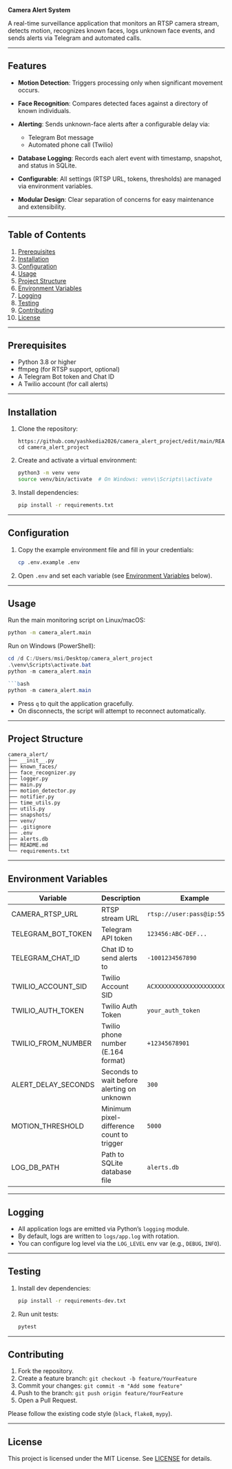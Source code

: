 **Camera Alert System**

A real-time surveillance application that monitors an RTSP camera stream, detects motion, recognizes known faces, logs unknown face events, and sends alerts via Telegram and automated calls.

---

## Features

* **Motion Detection**: Triggers processing only when significant movement occurs.
* **Face Recognition**: Compares detected faces against a directory of known individuals.
* **Alerting**: Sends unknown-face alerts after a configurable delay via:

  * Telegram Bot message
  * Automated phone call (Twilio)
* **Database Logging**: Records each alert event with timestamp, snapshot, and status in SQLite.
* **Configurable**: All settings (RTSP URL, tokens, thresholds) are managed via environment variables.
* **Modular Design**: Clear separation of concerns for easy maintenance and extensibility.

---

## Table of Contents

1. [Prerequisites](#prerequisites)
2. [Installation](#installation)
3. [Configuration](#configuration)
4. [Usage](#usage)
5. [Project Structure](#project-structure)
6. [Environment Variables](#environment-variables)
7. [Logging](#logging)
8. [Testing](#testing)
9. [Contributing](#contributing)
10. [License](#license)

---

## Prerequisites

* Python 3.8 or higher
* ffmpeg (for RTSP support, optional)
* A Telegram Bot token and Chat ID
* A Twilio account (for call alerts)

---

## Installation
  
1. Clone the repository:
   ```
   https://github.com/yashkedia2026/camera_alert_project/edit/main/README.md
   cd camera_alert_project
   ```
2. Create and activate a virtual environment:

   ```bash
   python3 -m venv venv
   source venv/bin/activate  # On Windows: venv\\Scripts\\activate
   ```
3. Install dependencies:

   ```bash
   pip install -r requirements.txt
   ```

---

## Configuration

1. Copy the example environment file and fill in your credentials:

   ```bash
   cp .env.example .env
   ```
2. Open `.env` and set each variable (see [Environment Variables](#environment-variables) below).

---

## Usage

Run the main monitoring script on Linux/macOS:

```bash
python -m camera_alert.main
```

Run on Windows (PowerShell):

````powershell
cd /d C:/Users/msi/Desktop/camera_alert_project
.\venv\Scripts\activate.bat
python -m camera_alert.main

```bash
python -m camera_alert.main
````

* Press `q` to quit the application gracefully.
* On disconnects, the script will attempt to reconnect automatically.

---

## Project Structure

```
camera_alert/
├── __init__.py
├── known_faces/
├── face_recognizer.py
├── logger.py
├── main.py
├── motion_detector.py
├── notifier.py
├── time_utils.py
├── utils.py
├── snapshots/
├── venv/
├── .gitignore
├── .env
├── alerts.db
├── README.md
└── requirements.txt

```

---

## Environment Variables

| Variable              | Description                                | Example                       |
| --------------------- | ------------------------------------------ | ----------------------------- |
| CAMERA\_RTSP\_URL     | RTSP stream URL                            | `rtsp://user:pass@ip:554/...` |
| TELEGRAM\_BOT\_TOKEN  | Telegram API token                         | `123456:ABC-DEF...`           |
| TELEGRAM\_CHAT\_ID    | Chat ID to send alerts to                  | `-1001234567890`              |
| TWILIO\_ACCOUNT\_SID  | Twilio Account SID                         | `ACXXXXXXXXXXXXXXXXXXXX`      |
| TWILIO\_AUTH\_TOKEN   | Twilio Auth Token                          | `your_auth_token`             |
| TWILIO\_FROM\_NUMBER  | Twilio phone number (E.164 format)         | `+12345678901`                |
| ALERT\_DELAY\_SECONDS | Seconds to wait before alerting on unknown | `300`                         |
| MOTION\_THRESHOLD     | Minimum pixel-difference count to trigger  | `5000`                        |
| LOG\_DB\_PATH         | Path to SQLite database file               | `alerts.db`                   |

---

## Logging

* All application logs are emitted via Python’s `logging` module.
* By default, logs are written to `logs/app.log` with rotation.
* You can configure log level via the `LOG_LEVEL` env var (e.g., `DEBUG`, `INFO`).

---

## Testing

1. Install dev dependencies:

   ```bash
   pip install -r requirements-dev.txt
   ```
2. Run unit tests:

   ```bash
   pytest
   ```

---

## Contributing

1. Fork the repository.
2. Create a feature branch: `git checkout -b feature/YourFeature`
3. Commit your changes: `git commit -m "Add some feature"`
4. Push to the branch: `git push origin feature/YourFeature`
5. Open a Pull Request.

Please follow the existing code style (`black`, `flake8`, `mypy`).

---

## License

This project is licensed under the MIT License. See [LICENSE](LICENSE) for details.
